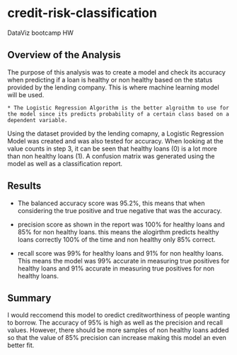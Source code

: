 # credit-risk-classification
DataViz bootcamp HW

## Overview of the Analysis

The purpose of this analysis was to create a model and check its accuracy when predicting if a loan is healthy or non healthy based on the status provided by the lending company. This is where machine learning model will be used. 

    * The Logistic Regression Algorithm is the better algroithm to use for the model since its predicts probability of a certain class based on a dependent variable. 

Using the dataset provided by the lending comapny, a Logistic Regression Model was created and was also tested for accuracy. When looking at the value counts in step 3, it can be seen that healthy loans (0) is a lot more than non healthy loans (1). A confusion matrix was generated using the model as well as a classification report. 

## Results

* The balanced accuracy score was 95.2%, this means that when considering the true positive and true negative that was the accuracy.

* precision score as shown in the report was 100% for healthy loans and 85% for non healthy loans. this means the alogirthm predicts healthy loans correctly 100% of the time and non healthy only 85% correct. 

* recall score was 99% for healthy loans and 91% for non healthy loans. This means the model was 99% accurate in measuring true positives for healthy loans and 91% accurate in measuring true positives for non healthy loans. 

## Summary

I would reccomend this model to oredict creditworthiness of people wanting to borrow. The accuracy of 95% is high as well as the precision and recall values. However, there should be more samples of non healthy loans added so that the value of 85% precision can increase making this model an even better fit. 



